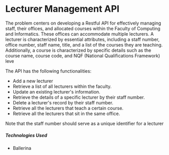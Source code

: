 # Lecturer Management API
The problem centers on developing a Restful API for effectively managing staff, their offices, and
allocated courses within the Faculty of Computing and Informatics. These offices can
accommodate multiple lecturers. A lecturer is characterized by essential attributes, including a
staff number, office number, staff name, title, and a list of the courses they are teaching.
Additionally, a course is characterized by specific details such as the course name, course code,
and NQF (National Qualifications Framework) leve

The API has the following functionalities:
-  Add a new lecturer
-  Retrieve a list of all lecturers within the faculty.
-  Update an existing lecturer's information.
-  Retrieve the details of a specific lecturer by their staff number.
-  Delete a lecturer's record by their staff number.
-  Retrieve all the lecturers that teach a certain course.
-  Retrieve all the lecturers that sit in the same office.

Note that the staff number should serve as a unique identifier for a lecturer


##### Technologies Used

- Ballerina


